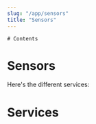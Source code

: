 ```yaml
---
slug: "/app/sensors"
title: "Sensors"
---
```

```toc
# Contents
```
# Sensors

Here's the different services:

# Services 